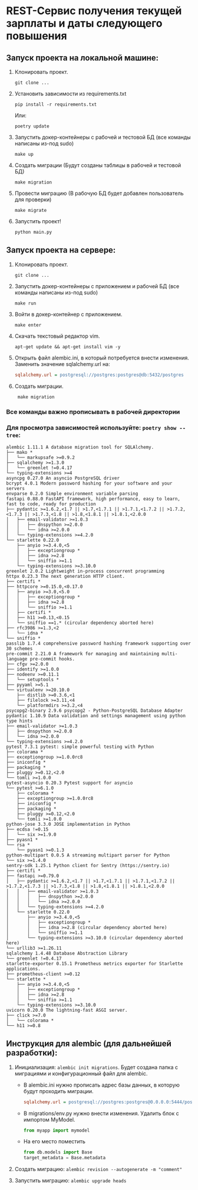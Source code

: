# REST-Сервис получения текущей зарплаты и даты следующего повышения
## Запуск проекта на локальной машине:
1. Клонировать проект.
    ```
    git clone ...
    ```
2. Установить зависимости из requirements.txt
    ```
    pip install -r requirements.txt
    ```
   Или:
    ```
    poetry update
    ```
3. Запустить докер-контейнеры с рабочей и тестовой БД (все команды написаны из-под sudo)
    ```
    make up
    ```
4. Создать миграции (Будут созданы таблицы в рабочей и тестовой БД)
    ```
    make migration
    ```
5. Провести миграцию (В рабочую БД будет добавлен пользователь для проверки)
    ```
    make migrate
    ```
6. Запустить проект!
    ```
    python main.py
    ```


## Запуск проекта на сервере:
1. Клонировать проект.
    ```
    git clone ...
    ```
2. Запустить докер-контейнеры с приложением и рабочей БД (все команды написаны из-под sudo)
    ```
    make run
    ```
3. Войти в докер-контейнер с приложением.
    ```
    make enter
    ```
4. Скачать текстовый редактор vim.
    ```
    apt-get update && apt-get install vim -y
    ```
5. Открыть файл alembic.ini, в который потребуется внести изменения.
Заменить значение sqlalchemy.url на:
    ```ini
    sqlalchemy.url = postgresql://postgres:postgres@db:5432/postgres
    ```
6. Создать миграции.
   ```
    make migration
   ```
### Все команды важно прописывать в рабочей директории
### Для просмотра зависимостей используйте: ```poetry show --tree```:
```commandline
alembic 1.11.1 A database migration tool for SQLAlchemy.
├── mako *
│   └── markupsafe >=0.9.2
├── sqlalchemy >=1.3.0
│   └── greenlet !=0.4.17
└── typing-extensions >=4
asyncpg 0.27.0 An asyncio PostgreSQL driver
bcrypt 4.0.1 Modern password hashing for your software and your servers
envparse 0.2.0 Simple environment variable parsing
fastapi 0.88.0 FastAPI framework, high performance, easy to learn, fast to code, ready for production
├── pydantic >=1.6.2,<1.7 || >1.7,<1.7.1 || >1.7.1,<1.7.2 || >1.7.2,<1.7.3 || >1.7.3,<1.8 || >1.8,<1.8.1 || >1.8.1,<2.0.0
│   ├── email-validator >=1.0.3
│   │   ├── dnspython >=2.0.0
│   │   └── idna >=2.0.0
│   └── typing-extensions >=4.2.0
└── starlette 0.22.0
    ├── anyio >=3.4.0,<5
    │   ├── exceptiongroup *
    │   ├── idna >=2.8
    │   └── sniffio >=1.1
    └── typing-extensions >=3.10.0
greenlet 2.0.2 Lightweight in-process concurrent programming
httpx 0.23.3 The next generation HTTP client.
├── certifi *
├── httpcore >=0.15.0,<0.17.0
│   ├── anyio >=3.0,<5.0
│   │   ├── exceptiongroup *
│   │   ├── idna >=2.8
│   │   └── sniffio >=1.1
│   ├── certifi *
│   ├── h11 >=0.13,<0.15
│   └── sniffio ==1.* (circular dependency aborted here)
├── rfc3986 >=1.3,<2
│   └── idna *
└── sniffio *
passlib 1.7.4 comprehensive password hashing framework supporting over 30 schemes
pre-commit 2.21.0 A framework for managing and maintaining multi-language pre-commit hooks.
├── cfgv >=2.0.0
├── identify >=1.0.0
├── nodeenv >=0.11.1
│   └── setuptools *
├── pyyaml >=5.1
└── virtualenv >=20.10.0
    ├── distlib >=0.3.6,<1
    ├── filelock >=3.11,<4
    └── platformdirs >=3.2,<4
psycopg2-binary 2.9.6 psycopg2 - Python-PostgreSQL Database Adapter
pydantic 1.10.9 Data validation and settings management using python type hints
├── email-validator >=1.0.3
│   ├── dnspython >=2.0.0
│   └── idna >=2.0.0
└── typing-extensions >=4.2.0
pytest 7.3.1 pytest: simple powerful testing with Python
├── colorama *
├── exceptiongroup >=1.0.0rc8
├── iniconfig *
├── packaging *
├── pluggy >=0.12,<2.0
└── tomli >=1.0.0
pytest-asyncio 0.20.3 Pytest support for asyncio
└── pytest >=6.1.0
    ├── colorama *
    ├── exceptiongroup >=1.0.0rc8
    ├── iniconfig *
    ├── packaging *
    ├── pluggy >=0.12,<2.0
    └── tomli >=1.0.0
python-jose 3.3.0 JOSE implementation in Python
├── ecdsa !=0.15
│   └── six >=1.9.0
├── pyasn1 *
└── rsa *
    └── pyasn1 >=0.1.3
python-multipart 0.0.5 A streaming multipart parser for Python
└── six >=1.4.0
sentry-sdk 1.25.1 Python client for Sentry (https://sentry.io)
├── certifi *
├── fastapi >=0.79.0
│   ├── pydantic >=1.6.2,<1.7 || >1.7,<1.7.1 || >1.7.1,<1.7.2 || >1.7.2,<1.7.3 || >1.7.3,<1.8 || >1.8,<1.8.1 || >1.8.1,<2.0.0
│   │   ├── email-validator >=1.0.3
│   │   │   ├── dnspython >=2.0.0
│   │   │   └── idna >=2.0.0
│   │   └── typing-extensions >=4.2.0
│   └── starlette 0.22.0
│       ├── anyio >=3.4.0,<5
│       │   ├── exceptiongroup *
│       │   ├── idna >=2.8 (circular dependency aborted here)
│       │   └── sniffio >=1.1
│       └── typing-extensions >=3.10.0 (circular dependency aborted here)
└── urllib3 >=1.26.11
sqlalchemy 1.4.48 Database Abstraction Library
└── greenlet !=0.4.17
starlette-exporter 0.15.1 Prometheus metrics exporter for Starlette applications.
├── prometheus-client >=0.12
└── starlette *
    ├── anyio >=3.4.0,<5
    │   ├── exceptiongroup *
    │   ├── idna >=2.8
    │   └── sniffio >=1.1
    └── typing-extensions >=3.10.0
uvicorn 0.20.0 The lightning-fast ASGI server.
├── click >=7.0
│   └── colorama *
└── h11 >=0.8

```

## Инструкция для alembic (для дальнейшей разработки):
1. Инициализация:
```alembic init migrations```. Будет создана папка с миграциями и конфигурационный файл для alembic.
   - В alembic.ini нужно прописать адрес базы данных, в которую будут проходить миграции.
        ```ini
        sqlalchemy.url = postgresql://postgres:postgres@0.0.0.0:5444/postgres # Откроет на 5444 порту.
        ```
   - В migrations/env.py нужно внести изменения. Удалить блок с импортом MyModel.
        ```python
        from myapp import mymodel
        ```
   - На его место поместить
        ```python
        from db.models import Base
        target_metadata = Base.metadata
        ```
2. Создать миграцию:
```alembic revision --autogenerate -m "comment"```

3. Запустить миграцию:
```alembic upgrade heads```
